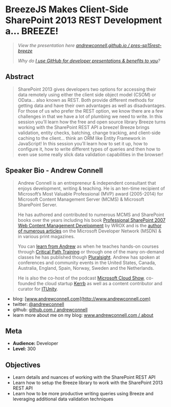 BreezeJS Makes Client-Side SharePoint 2013 REST Development a... BREEZE!
========================================================================
> *View the presentation here [andrewconnell.github.io / pres-sp15rest-breeze](http://andrewconnell.github.io/pres-sp15rest-breeze)*
>
>*Why do [I use GitHub for developer presentations & benefits to you](http://www.andrewconnell.com/blog/using-github-for-developer-presentations)?*

Abstract
--------
> SharePoint 2013 gives developers two options for accessing their data remotely using either the client side object model (CSOM) or OData… also known as REST. Both provide different methods for getting data and have their own advantages as well as disadvantages. For those of us who prefer the REST option, we know there are a few challenges in that we have a lot of plumbing we need to write. In this session you’ll learn how the free and open source library Breeze turns working with the SharePoint REST API a breeze! Breeze brings validation, entity checks, batching, change tracking, and client-side caching to the client… think an ORM like Entity Framework in JavaScript! In this session you’ll learn how to set it up, how to configure it, how to write different types of queries and then how to even use some really slick data validation capabilities in the browser!

Speaker Bio - Andrew Connell
----------------------------
> Andrew Connell is an entrepreneur & independent consultant that enjoys development, writing & teaching. He is an ten-time recipient of Microsoft’s Most Valuable Professional (MVP) award (2005-2014) for Microsoft Content Management Server (MCMS) & Microsoft SharePoint Server. 
> 
> He has authored and contributed to numerous MCMS and SharePoint books over the years including his book [Professional SharePoint 2007 Web Content Management Development](http://www.amazon.com/dp/0470224754/ref=as_sl_pd_tf_lc?tag=andrewconnell-20&camp=14573&creative=327641&linkCode=as1&creativeASIN=0470224754&adid=1RY1Z0YYV6Z5DZGQ51WV&&ref-refURL=http%3A%2F%2Fwww.andrewconnell.com%2FPublications-SharePoint-2007) by WROX and is the [author of numerous articles](http://www.andrewconnell.com/Publications) on the Microsoft Developer Network (MSDN) & in various print magazines. 
> 
> You can [learn from Andrew](http://www.andrewconnell.com/Training) as when he teaches hands-on courses through [Critical Path Training](http://www.CriticalPathTraining.com) or through one of the many on-demand classes he has published though [Pluralsight](http://pluralsight.com/training/Authors/Details/andrew-connell). Andrew has spoken at conferences and community events in the United States, Canada, Australia, England, Spain, Norway, Sweden and the Netherlands. 
> 
> He is also the co-host of the podcast [Microsoft Cloud Show](www.MicrosoftCloudShow.com), co-founded the cloud startup [Kerrb](http://www.kerrb.com) as well as a content contributor and curator for [ITUnity](http://wwww.itunity.com).
- blog: [www.andrewconnell.com](http://www.andrewconnell.com)
- twitter: [@andrewconnell](http://www.twitter.com/andrewconnell)
- github: [github.com / andrewconnell](http://github.com/andrewconnell)
- learn more about me on my blog: [www.andrewconnell.com / about](http://www.andrewconnell.com/About)



Meta
----
- **Audience:** Developer
- **Level:** 300

Objectives
----------
- Learn details and nuances of working with the SharePoint REST API
- Learn how to setup the Breeze library to work with the SharePoint 2013 REST API
- Learn how to be more productive writing queries using Breeze and leveraging additional data validation techniques
